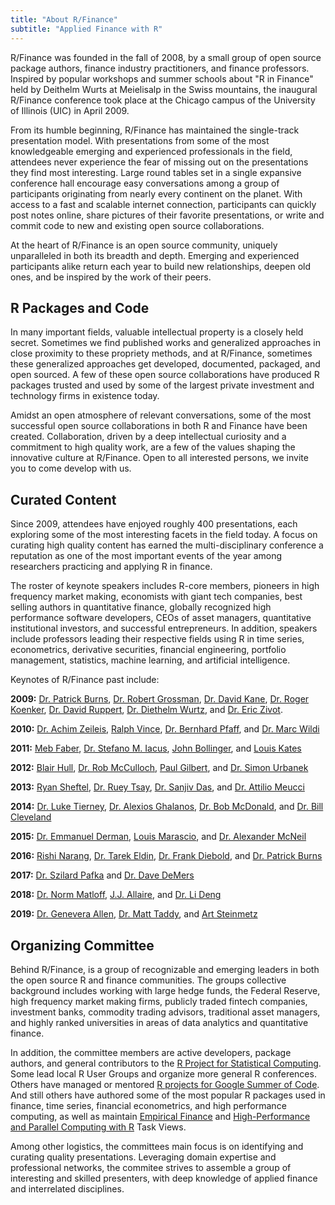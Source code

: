 ```yaml
---
title: "About R/Finance"
subtitle: "Applied Finance with R"
---
```


R/Finance was founded in the fall of 2008, by a small group of open source 
package authors, finance industry practitioners, and finance professors. Inspired by 
popular workshops and summer schools about "R in Finance" held by Deithelm Wurts 
at Meielisalp in the Swiss mountains, the inaugural R/Finance conference took 
place at the Chicago campus of the University of Illinois (UIC) in April 2009. 

From its humble beginning, R/Finance has maintained the single-track presentation 
model. With presentations from some of the most knowledgeable emerging and
experienced professionals in the field, attendees never experience the fear 
of missing out on the presentations they find most interesting. Large round 
tables set in a single expansive conference hall encourage easy conversations 
among a group of participants originating from nearly every continent on the 
planet. With access to a fast and scalable internet connection, participants can
quickly post notes online, share pictures of their favorite presentations, or
write and commit code to new and existing open source collaborations.

At the heart of R/Finance is an open source community, uniquely unparalleled in 
both its breadth and depth. Emerging and experienced participants alike return 
each year to build new relationships, deepen old ones, and be inspired by the
work of their peers. 

## R Packages and Code

In many important fields, valuable intellectual property is a closely held 
secret. Sometimes we find published works and generalized approaches in close
proximity to these propriety methods, and at R/Finance, sometimes these generalized 
approaches get developed, documented, packaged, and open sourced. A few of these
open source collaborations have produced R packages trusted and used by some
of the largest private investment and technology firms in existence today.

Amidst an open atmosphere of relevant conversations, some of the most 
successful open source collaborations in both R and Finance have been 
created. Collaboration, driven by a deep intellectual curiosity and a commitment 
to high quality work, are a few of the values shaping the innovative culture at 
R/Finance. Open to all interested persons, we invite you to come develop with us.

## Curated Content  

Since 2009, attendees have enjoyed roughly 400 presentations, each exploring 
some of the most interesting facets in the field today. A focus on curating
high quality content has earned the multi-disciplinary conference a reputation as 
one of the most important events of the year among researchers practicing and 
applying R in finance.

The roster of keynote speakers includes R-core members, pioneers 
in high frequency market making, economists with giant tech companies, best 
selling authors in quantitative finance, globally recognized high performance
software developers, CEOs of asset managers, quantitative institutional investors, 
and successful entrepreneurs. In addition, speakers include professors leading 
their respective fields using R in time series, econometrics, derivative 
securities, financial engineering, portfolio management, statistics, machine 
learning, and artificial intelligence.

Keynotes of R/Finance past include:

**2009:** [Dr. Patrick Burns](https://www.burns-stat.com/about-burns-statistics/), 
[Dr. Robert Grossman](http://rgrossman.com/about.html), 
[Dr. David Kane](https://www.davidkane.info/), 
[Dr. Roger Koenker](http://www.econ.uiuc.edu/~roger/), 
[Dr. David Ruppert](https://people.orie.cornell.edu/davidr/), 
[Dr. Diethelm Wurtz](https://comp.phys.ethz.ch/news-and-events/nc/2016/08/in-memoriam-diethelm-wuertz.html), and [Dr. Eric Zivot](https://faculty.washington.edu/ezivot/). 

**2010:** [Dr. Achim Zeileis](https://eeecon.uibk.ac.at/~zeileis/), 
[Ralph Vince](https://ralphvince.com/), [Dr. Bernhard Pfaff](https://www.linkedin.com/in/bernhard-pfaff-8337229/?originalSubdomain=de), 
and [Dr. Marc Wildi](https://www.zhaw.ch/en/about-us/person/wlmr/) 

**2011:** [Meb Faber](https://mebfaber.com/about/), [Dr. Stefano M. Iacus](https://datasciencelab.unimi.it/index.php/about-us/stefano-iacus/), 
[John Bollinger](https://www.bollingerbands.com/about-us), 
and [Louis Kates](https://www.researchgate.net/scientific-contributions/2020132547_Louis_Kates) 

**2012:** [Blair Hull](https://www.linkedin.com/in/blairhull/), [Dr. Rob McCulloch](https://stat.cornell.edu/cornell-day-statistics-2018/rob-mcculloch), 
[Paul Gilbert](https://www.rdocumentation.org/collaborators/name/Paul%20Gilbert), and [Dr. Simon Urbanek](https://urbanek.info/)

**2013:** [Ryan Sheftel](https://www.linkedin.com/in/ryansheftel/), 
[Dr. Ruey Tsay](https://www.chicagobooth.edu/faculty/directory/t/ruey-s-tsay), 
[Dr. Sanjiv Das](https://srdas.github.io/), and 
[Dr. Attilio Meucci](https://www.linkedin.com/in/attilio-meucci-72580013/)

**2014:** [Dr. Luke Tierney](https://stat.uiowa.edu/people/luke-tierney), 
[Dr. Alexios Ghalanos](https://www.linkedin.com/in/alexios-galanos-64309165/), 
[Dr. Bob McDonald](https://www.kellogg.northwestern.edu/faculty/directory/mcdonald_robert.aspx), 
and [Dr. Bill Cleveland](https://www.stat.purdue.edu/~wsc/)  

**2015:** [Dr. Emmanuel Derman](https://ieor.columbia.edu/faculty/emanuel-derman), 
[Louis Marascio](https://www.linkedin.com/in/louismarascio/), and 
[Dr. Alexander McNeil](https://www.qrmtutorial.org/8-about/35-alexander-j-mcneil)

**2016:** [Rishi Narang](https://www.thequantbook.com/about-the-author.html),
[Dr. Tarek Eldin](https://www.geodecapital.com/firm/team/investment-leadership), 
[Dr. Frank Diebold](https://fnce.wharton.upenn.edu/profile/fdiebold/), and 
[Dr. Patrick Burns](https://www.burns-stat.com/about-burns-statistics/)  

**2017:** [Dr. Szilard Pafka](https://www.linkedin.com/in/szilard/) and 
[Dr. Dave DeMers](https://www.linkedin.com/in/david-demers-3093a/)

**2018:** [Dr. Norm Matloff](https://faculty.engineering.ucdavis.edu/matloff/), 
[J.J. Allaire](https://www.linkedin.com/in/jjallaire/), and 
[Dr. Li Deng](https://www.ece.uw.edu/people/li-deng/)

**2019:** [Dr. Genevera Allen](https://eceweb.rice.edu/people/genevera-allen),
[Dr. Matt Taddy](https://www.linkedin.com/in/matt-taddy-433078137/), and 
[Art Steinmetz](https://www.linkedin.com/in/asteinmetz/) 


## Organizing Committee 

Behind R/Finance, is a group of recognizable and emerging leaders in both the 
open source R and finance communities. The groups collective background includes 
working with large hedge funds, the Federal Reserve, high frequency market 
making firms, publicly traded fintech companies, investment banks, commodity 
trading advisors, traditional asset managers, and highly ranked 
universities in areas of data analytics and quantitative finance.

In addition, the committee members are active developers, package authors, and
general contributors to the [R Project for Statistical Computing](https://www.r-project.org/). 
Some lead local R User Groups and organize more general R conferences.
Others have managed or mentored [R projects for Google Summer of Code](https://github.com/rstats-gsoc/). And still others have authored some of the 
most popular R packages used in finance, time series, financial econometrics, and 
high performance computing, as well as maintain
[Empirical Finance](https://cran.r-project.org/web/views/Finance.html)
and [High-Performance and Parallel Computing with R](https://cran.r-project.org/web/views/HighPerformanceComputing.html) Task Views.

Among other logistics, the committees main focus is on identifying and curating 
quality presentations. Leveraging domain expertise and professional networks, 
the commitee strives to assemble a group of interesting and skilled presenters, 
with deep knowledge of applied finance and interrelated disciplines.


